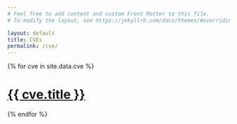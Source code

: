 ```yaml
---
# Feel free to add content and custom Front Matter to this file.
# To modify the layout, see https://jekyllrb.com/docs/themes/#overriding-theme-defaults

layout: default
title: CVEs 
permalink: /cve/
---
```


{% for cve in site.data.cve %}

# [{{ cve.title }}]({{cve.url}})

{% endfor %}


